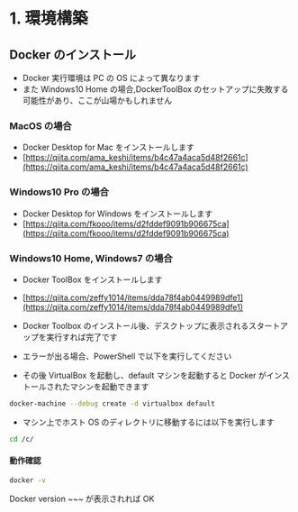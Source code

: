 # 1. 環境構築

## Docker のインストール

- Docker 実行環境は PC の OS によって異なります
- また Windows10 Home の場合,DockerToolBox のセットアップに失敗する可能性があり、ここが山場かもしれません

### MacOS の場合

- Docker Desktop for Mac をインストールします
- [https://qiita.com/ama_keshi/items/b4c47a4aca5d48f2661c](https://qiita.com/ama_keshi/items/b4c47a4aca5d48f2661c)

### Windows10 Pro の場合

- Docker Desktop for Windows をインストールします
- [https://qiita.com/fkooo/items/d2fddef9091b906675ca](https://qiita.com/fkooo/items/d2fddef9091b906675ca)

### Windows10 Home, Windows7 の場合

- Docker ToolBox をインストールします
- [https://qiita.com/zeffy1014/items/dda78f4ab0449989dfe1](https://qiita.com/zeffy1014/items/dda78f4ab0449989dfe1)
- Docker Toolbox のインストール後、デスクトップに表示されるスタートアップを実行すれば完了です

- エラーが出る場合、PowerShell で以下を実行してください
- その後 VirtualBox を起動し、default マシンを起動すると Docker がインストールされたマシンを起動できます

```sh
docker-machine --debug create -d virtualbox default
```

- マシン上でホスト OS のディレクトリに移動するには以下を実行します

```sh
cd /c/
```

#### 動作確認

```sh
docker -v
```

Docker version ~~~ が表示されれば OK
